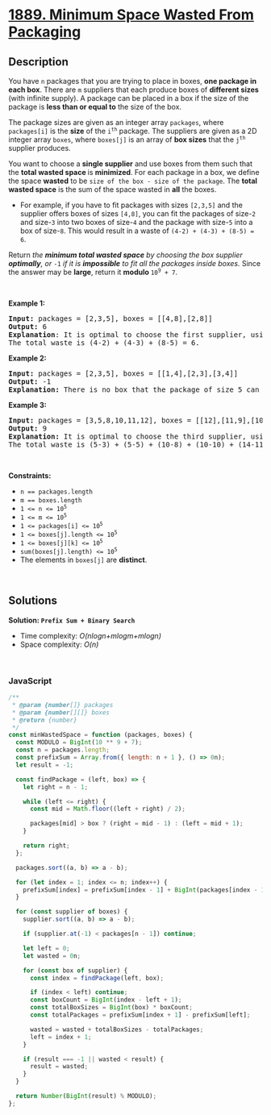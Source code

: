 # [1889. Minimum Space Wasted From Packaging](https://leetcode.com/problems/minimum-space-wasted-from-packaging)

## Description

<div class="elfjS" data-track-load="description_content"><p>You have <code>n</code> packages that you are trying to place in boxes, <strong>one package in each box</strong>. There are <code>m</code> suppliers that each produce boxes of <strong>different sizes</strong> (with infinite supply). A package can be placed in a box if the size of the package is <strong>less than or equal to</strong> the size of the box.</p>

<p>The package sizes are given as an integer array <code>packages</code>, where <code>packages[i]</code> is the <strong>size</strong> of the <code>i<sup>th</sup></code> package. The suppliers are given as a 2D integer array <code>boxes</code>, where <code>boxes[j]</code> is an array of <strong>box sizes</strong> that the <code>j<sup>th</sup></code> supplier produces.</p>

<p>You want to choose a <strong>single supplier</strong> and use boxes from them such that the <strong>total wasted space </strong>is <strong>minimized</strong>. For each package in a box, we define the space <strong>wasted</strong> to be <code>size of the box - size of the package</code>. The <strong>total wasted space</strong> is the sum of the space wasted in <strong>all</strong> the boxes.</p>

<ul>
	<li>For example, if you have to fit packages with sizes <code>[2,3,5]</code> and the supplier offers boxes of sizes <code>[4,8]</code>, you can fit the packages of size-<code>2</code> and size-<code>3</code> into two boxes of size-<code>4</code> and the package with size-<code>5</code> into a box of size-<code>8</code>. This would result in a waste of <code>(4-2) + (4-3) + (8-5) = 6</code>.</li>
</ul>

<p>Return <em>the <strong>minimum total wasted space</strong> by choosing the box supplier <strong>optimally</strong>, or </em><code>-1</code> <i>if it is <strong>impossible</strong> to fit all the packages inside boxes. </i>Since the answer may be <strong>large</strong>, return it <strong>modulo </strong><code>10<sup>9</sup> + 7</code>.</p>

<p>&nbsp;</p>
<p><strong class="example">Example 1:</strong></p>

<pre><strong>Input:</strong> packages = [2,3,5], boxes = [[4,8],[2,8]]
<strong>Output:</strong> 6
<strong>Explanation</strong>: It is optimal to choose the first supplier, using two size-4 boxes and one size-8 box.
The total waste is (4-2) + (4-3) + (8-5) = 6.
</pre>

<p><strong class="example">Example 2:</strong></p>

<pre><strong>Input:</strong> packages = [2,3,5], boxes = [[1,4],[2,3],[3,4]]
<strong>Output:</strong> -1
<strong>Explanation:</strong> There is no box that the package of size 5 can fit in.
</pre>

<p><strong class="example">Example 3:</strong></p>

<pre><strong>Input:</strong> packages = [3,5,8,10,11,12], boxes = [[12],[11,9],[10,5,14]]
<strong>Output:</strong> 9
<strong>Explanation:</strong> It is optimal to choose the third supplier, using two size-5 boxes, two size-10 boxes, and two size-14 boxes.
The total waste is (5-3) + (5-5) + (10-8) + (10-10) + (14-11) + (14-12) = 9.
</pre>

<p>&nbsp;</p>
<p><strong>Constraints:</strong></p>

<ul>
	<li><code>n == packages.length</code></li>
	<li><code>m == boxes.length</code></li>
	<li><code>1 &lt;= n &lt;= 10<sup>5</sup></code></li>
	<li><code>1 &lt;= m &lt;= 10<sup>5</sup></code></li>
	<li><code>1 &lt;= packages[i] &lt;= 10<sup>5</sup></code></li>
	<li><code>1 &lt;= boxes[j].length &lt;= 10<sup>5</sup></code></li>
	<li><code>1 &lt;= boxes[j][k] &lt;= 10<sup>5</sup></code></li>
	<li><code>sum(boxes[j].length) &lt;= 10<sup>5</sup></code></li>
	<li>The elements in <code>boxes[j]</code> are <strong>distinct</strong>.</li>
</ul>
</div>

<p>&nbsp;</p>

## Solutions

**Solution: `Prefix Sum + Binary Search`**

- Time complexity: <em>O(nlogn+mlogm+mlogn)</em>
- Space complexity: <em>O(n)</em>

<p>&nbsp;</p>

### **JavaScript**

```js
/**
 * @param {number[]} packages
 * @param {number[][]} boxes
 * @return {number}
 */
const minWastedSpace = function (packages, boxes) {
  const MODULO = BigInt(10 ** 9 + 7);
  const n = packages.length;
  const prefixSum = Array.from({ length: n + 1 }, () => 0n);
  let result = -1;

  const findPackage = (left, box) => {
    let right = n - 1;

    while (left <= right) {
      const mid = Math.floor((left + right) / 2);

      packages[mid] > box ? (right = mid - 1) : (left = mid + 1);
    }

    return right;
  };

  packages.sort((a, b) => a - b);

  for (let index = 1; index <= n; index++) {
    prefixSum[index] = prefixSum[index - 1] + BigInt(packages[index - 1]);
  }

  for (const supplier of boxes) {
    supplier.sort((a, b) => a - b);

    if (supplier.at(-1) < packages[n - 1]) continue;

    let left = 0;
    let wasted = 0n;

    for (const box of supplier) {
      const index = findPackage(left, box);

      if (index < left) continue;
      const boxCount = BigInt(index - left + 1);
      const totalBoxSizes = BigInt(box) * boxCount;
      const totalPackages = prefixSum[index + 1] - prefixSum[left];

      wasted = wasted + totalBoxSizes - totalPackages;
      left = index + 1;
    }

    if (result === -1 || wasted < result) {
      result = wasted;
    }
  }

  return Number(BigInt(result) % MODULO);
};
```
